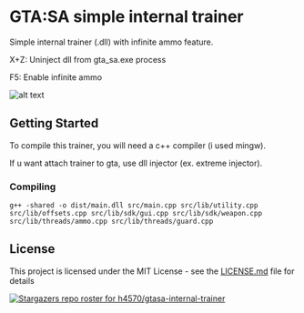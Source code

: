 # GTA:SA simple internal trainer

Simple internal trainer (.dll) with infinite ammo feature.

X+Z: Uninject dll from gta_sa.exe process

F5: Enable infinite ammo

![alt text](http://apgcglz.cluster028.hosting.ovh.net/gta_sa_trainer2.png)

## Getting Started

To compile this trainer, you will need a c++ compiler (i used mingw).

If u want attach trainer to gta, use dll injector (ex. extreme injector). 

### Compiling

```
g++ -shared -o dist/main.dll src/main.cpp src/lib/utility.cpp src/lib/offsets.cpp src/lib/sdk/gui.cpp src/lib/sdk/weapon.cpp src/lib/threads/ammo.cpp src/lib/threads/guard.cpp
```

## License

This project is licensed under the MIT License - see the [LICENSE.md](LICENSE.md) file for details

[![Stargazers repo roster for h4570/gtasa-internal-trainer](https://reporoster.com/stars/h4570/gtasa-internal-trainer)](https://github.com/h4570/gtasa-internal-trainer/stargazers)
